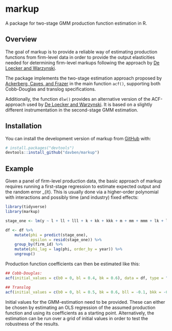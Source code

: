 
<!-- README.md is generated from README.Rmd. Please edit that file -->

# markup

<!-- badges: start -->
<!-- badges: end -->

A package for two-stage GMM production function estimation in R.

## Overview

The goal of markup is to provide a reliable way of estimating production
functions from firm-level data in order to provide the output
elasticities needed for determining firm-level markups following the
approach by [De Loecker and
Warzynski](https://doi.org/10.1257/aer.102.6.2437).

The package implements the two-stage estimation approach proposed by
[Ackerberg, Caves, and Frazer](https://doi.org/10.3982/ECTA13408) in the
main function `acf()`, supporting both Cobb-Douglas and translog
specifications.

Additionally, the function `dlw()` provides an alternative version of
the ACF-approach used by [De Loecker and
Warzynski](https://doi.org/10.1257/aer.102.6.2437). It is based on a
slightly different instrumentation in the second-stage GMM estimation.

## Installation

You can install the development version of markup from
[GitHub](https://github.com/) with:

``` r
# install.packages("devtools")
devtools::install_github("davben/markup")
```

## Example

Given a panel of firm-level production data, the basic approach of
markup requires running a first-stage regression to estimate expected
output and the random error \_{it}. This is usually done via a
higher-order polynomial with interactions and possibly time (and
industry) fixed effects:

``` r
library(tidyverse)
library(markup)

stage_one <- lm(y ~ l + ll + lll + k + kk + kkk + m + mm + mmm + lk + lm + km + lkm + factor(year), data = df)

df <- df %>%
    mutate(phi = predict(stage_one),
           epsilon = resid(stage_one)) %>%
    group_by(firm_id) %>%
    mutate(phi_lag = lag(phi, order_by = year)) %>%
    ungroup()
```

Production function coefficients can then be estimated like this:

``` r
## Cobb-Douglas:
acf(initial_values = c(b0 = 0, bl = 0.4, bk = 0.6), data = df, type = "cd")

## Translog
acf(initial_values = c(b0 = 0, bl = 0.5, bk = 0.6, bll = -0.1, bkk = -0.05, blk = 0.1)), data = df, type = "tl")
```

Initial values for the GMM-estimation need to be provided. These can
either be chosen by estimating an OLS regression of the assumed
production function and using its coefficients as a starting point.
Alternatively, the estimation can be run over a grid of initial values
in order to test the robustness of the results.
